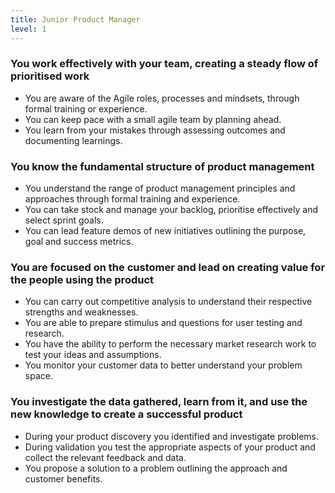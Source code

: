 ```yaml
---
title: Junior Product Manager
level: 1
---
```


### You work effectively with your team, creating a steady flow of prioritised work

- You are aware of the Agile roles, processes and mindsets, through formal training or experience.
- You can keep pace with a small agile team by planning ahead.
- You learn from your mistakes through assessing outcomes and documenting learnings.

### You know the fundamental structure of product management

- You understand the range of product management principles and approaches through formal training and experience.
- You can take stock and manage your backlog, prioritise effectively and select sprint goals.
- You can lead feature demos of new initiatives outlining the purpose, goal and success metrics.

### You are focused on the customer and lead on creating value for the people using the product

- You can carry out competitive analysis to understand their respective strengths and weaknesses.
- You are able to prepare stimulus and questions for user testing and research.
- You have the ability to perform the necessary market research work to test your ideas and assumptions.
- You monitor your customer data to better understand your problem space.

### You investigate the data gathered, learn from it, and use the new knowledge to create a successful product

- During your product discovery you identified and investigate problems.
- During validation you test the appropriate aspects of your product and collect the relevant feedback and data.
- You propose a solution to a problem outlining the approach and customer benefits.
